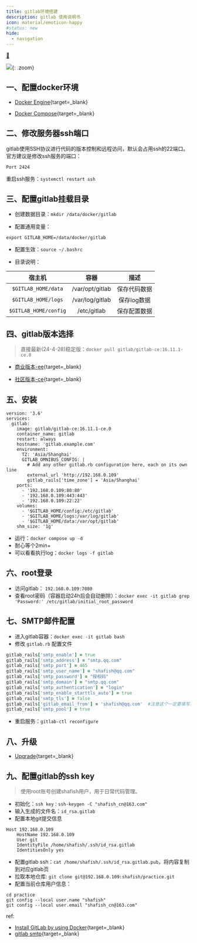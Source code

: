 ```yaml
---
title: gitlab环境搭建
description: gitlab 使用说明书
icon: material/emoticon-happy
#status: new
hide:
  - navigation
---
```


[ :fishing_pole_and_fish: ](../../index.md)

![](https://file.cdn.shafish.cn/blog/blog/git/%E5%9B%BE%E7%89%87.png){: .zoom}

## 一、配置docker环境

- [Docker Engine](https://docs.docker.com/engine/install){target=_blank}

- [Docker Compose](https://docs.docker.com/compose/){target=_blank}

## 二、修改服务器ssh端口

gitlab使用SSH协议进行代码的版本控制和远程访问，默认会占用ssh的22端口。官方建议是修改ssh服务的端口：

``` shell title="vim /etc/ssh/sshd_config"
Port 2424
```
重启ssh服务：`systemctl restart ssh`

<!-- more -->

## 三、配置gitlab挂载目录

- 创建数据目录：`mkdir /data/docker/gitlab`

- 配置通用变量：
``` shell title="vim ~/.bashrc"
export GITLAB_HOME=/data/docker/gitlab
``` 

- 配置生效：`source ~/.bashrc`

- 目录说明：

| 宿主机      | 容器                          | 描述                          |
| :-----------: | :------------------------------------: | :------------------------------------: |
| `$GITLAB_HOME/data`       | /var/opt/gitlab  | 保存代码数据  |
| `$GITLAB_HOME/logs`       | /var/log/gitlab | 保存log数据  |
| `$GITLAB_HOME/config`    | /etc/gitlab | 保存配置数据  |

## 四、gitlab版本选择

> 直接最新(24-4-28)稳定版：`docker pull gitlab/gitlab-ce:16.11.1-ce.0`

- [商业版本-ee](https://hub.docker.com/r/gitlab/gitlab-ee/tags/){target=_blank}

- [社区版本-ce](https://hub.docker.com/r/gitlab/gitlab-ce/tags/){target=_blank}

## 五、安装

``` shell title="vim /data/docker/gitlab/docker-compose.yml"
version: '3.6'
services:
  gitlab:
    image: gitlab/gitlab-ce:16.11.1-ce.0
    container_name: gitlab
    restart: always
    hostname: 'gitlab.example.com'
    environment:
      TZ: 'Asia/Shanghai'
      GITLAB_OMNIBUS_CONFIG: |
        # Add any other gitlab.rb configuration here, each on its own line
        external_url 'http://192.168.0.109'
        gitlab_rails['time_zone'] = 'Asia/Shanghai'
    ports:
      - '192.168.0.109:80:80'
      - '192.168.0.109:443:443'
      - '192.168.0.109:22:22'
    volumes:
      - '$GITLAB_HOME/config:/etc/gitlab'
      - '$GITLAB_HOME/logs:/var/log/gitlab'
      - '$GITLAB_HOME/data:/var/opt/gitlab'
    shm_size: '1g'
```

- 运行：`docker compose up -d`
- 耐心等个2min+
- 可以看看执行log：`docker logs -f gitlab`

## 六、root登录

- 访问gitlab： `192.168.0.109:7080`
- 查看root密码（容器启动24h后会自动删除）：`docker exec -it gitlab grep 'Password:' /etc/gitlab/initial_root_password` 

## 七、SMTP邮件配置

- 进入gitlab容器：`docker exec -it gitlab bash`
- 修改 `gitlab.rb` 配置文件
``` rb title="editor /etc/gitlab/gitlab.rb"
gitlab_rails['smtp_enable'] = true
gitlab_rails['smtp_address'] = "smtp.qq.com"
gitlab_rails['smtp_port'] = 465
gitlab_rails['smtp_user_name'] = "shafish@qq.com"
gitlab_rails['smtp_password'] = "授权码"
gitlab_rails['smtp_domain'] = "smtp.qq.com"
gitlab_rails['smtp_authentication'] = "login"
gitlab_rails['smtp_enable_starttls_auto'] = true
gitlab_rails['smtp_tls'] = false
gitlab_rails['gitlab_email_from'] = 'shafish@qq.com'  #注意这个一定要填写，不然会报502错误
gitlab_rails['smtp_pool'] = true
```
- 重启服务：`gitlab-ctl reconfigure`

## 八、升级

- [Upgrade](https://docs.gitlab.com/ee/install/docker.html#upgrade){target=_blank}


## 九、配置gitlab的ssh key

> 使用root账号创建shafish用户，用于日常代码管理。

- 初始化：`ssh key：ssh-keygen -C "shafish_cn@163.com"`
- 输入生成的文件名：`id_rsa.gitlab`
- 配置本地git提交信息
``` config title="vim ~/.ssh/config"
Host 192.168.0.109
    HostName 192.168.0.109
    User git
    IdentityFile /home/shafish/.ssh/id_rsa.gitlab
    IdentitiesOnly yes
```
- 配置gitlab ssh：`cat /home/shafish/.ssh/id_rsa.gitlab.pub`，将内容复制到对应gitlab页
- 拉取本地仓库: `git clone git@192.168.0.109:shafish/practice.git`
- 配置当前仓库用户信息：
``` shell
cd practice
git config --local user.name "shafish"
git config --local user.email "shafish_cn@163.com"
```

ref:

- [Install GitLab by using Docker](https://docs.gitlab.com/ee/install/docker.html){target=_blank}
- [gitlab smtp](https://docs.gitlab.com/omnibus/settings/smtp.html){target=_blank}

